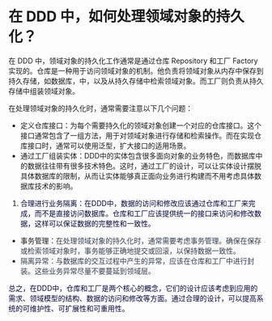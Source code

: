 # 在 DDD 中，如何处理领域对象的持久化？

在 DDD 中，领域对象的持久化工作通常是通过仓库 Repository 和工厂 Factory 实现的。仓库是一种用于访问领域对象的机制。他负责将领域对象从内存中保存到持久存储，如数据库，中，以及从持久存储中检索领域对象。而工厂则负责从持久存储中组装领域对象。

在处理领域对象的持久化时，通常需要注意以下几个问题：

+ 定义仓库接口：为每个需要持久化的领域对象创建一个对应的仓库接口。这个接口通常包含了一组方法，用于对领域对象进行存储和检索操作。而在实现仓库接口时，通常可以使用泛型，扩大接口的适用场景。
+ 通过工厂组装实体：DDD中的实体包含很多面向对象的业务特色，而数据库中的数据往往带有很多技术特色。这时，通过工厂的设计，可以让实体设计摆脱具体数据库的限制，从而让实体能够真正面向业务进行构建而不用考虑具体数据库技术的影响。

1. <font style="color:rgb(5, 7, 59);background-color:rgb(253, 253, 254);">合理进行业务隔离：在DDD中，数据的访问和修改应该通过仓库和工厂来完成，而不是直接访问数据库。仓库和工厂应该提供统一的接口来访问和修改数据，这样可以保证数据的完整性和一致性。</font>

+ 事务管理：<font style="color:rgb(55, 65, 81);background-color:rgb(247, 247, 248);">在处理领域对象的持久化时，通常需要考虑事务管理。确保在保存或检索领域对象时，事务能够正确地提交或回滚，以保持数据一致性。</font>
+ <font style="color:rgb(55, 65, 81);background-color:rgb(247, 247, 248);">隔离异常：与数据库的交互过程中产生的异常，应该在仓库和工厂中进行封装。这些业务异常尽量不要蔓延到领域层。</font>

<font style="color:rgb(5, 7, 59);background-color:rgb(253, 253, 254);">总之，在DDD中，仓库和工厂是两个核心的概念，它们的设计应该考虑到应用的需求、领域模型的结构、数据的访问和修改等方面。通过合理的设计，可以提高系统的可维护性、可扩展性和可重用性。</font>
